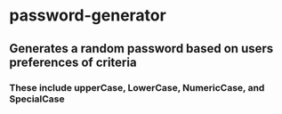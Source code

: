 # password-generator
## Generates a random password based on users preferences of criteria 
### These include upperCase, LowerCase, NumericCase, and SpecialCase
